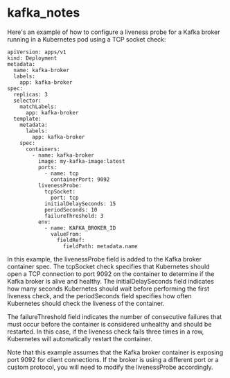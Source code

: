 # kafka_notes

Here's an example of how to configure a liveness probe for a Kafka broker running in a Kubernetes pod using a TCP socket check:

```
apiVersion: apps/v1
kind: Deployment
metadata:
  name: kafka-broker
  labels:
    app: kafka-broker
spec:
  replicas: 3
  selector:
    matchLabels:
      app: kafka-broker
  template:
    metadata:
      labels:
        app: kafka-broker
    spec:
      containers:
        - name: kafka-broker
          image: my-kafka-image:latest
          ports:
            - name: tcp
              containerPort: 9092
          livenessProbe:
            tcpSocket:
              port: tcp
            initialDelaySeconds: 15
            periodSeconds: 10
            failureThreshold: 3
          env:
            - name: KAFKA_BROKER_ID
              valueFrom:
                fieldRef:
                  fieldPath: metadata.name

```
In this example, the livenessProbe field is added to the Kafka broker container spec. The tcpSocket check specifies that Kubernetes should open a TCP connection to port 9092 on the container to determine if the Kafka broker is alive and healthy. The initialDelaySeconds field indicates how many seconds Kubernetes should wait before performing the first liveness check, and the periodSeconds field specifies how often Kubernetes should check the liveness of the container.

The failureThreshold field indicates the number of consecutive failures that must occur before the container is considered unhealthy and should be restarted. In this case, if the liveness check fails three times in a row, Kubernetes will automatically restart the container.

Note that this example assumes that the Kafka broker container is exposing port 9092 for client connections. If the broker is using a different port or a custom protocol, you will need to modify the livenessProbe accordingly.
